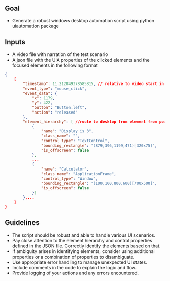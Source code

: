 ## Goal
- Generate a robust windows desktop automation script using python uiautomation package

## Inputs
- A video file with narration of the test scenario
- A json file with the UIA properties of the clicked elements and the focused elements in the following format
```json
{
    [
        "timestamp": 11.212849378585815, // relative to video start in seconds
        "event_type": "mouse_click",
        "event_data": {
            "x": 1179,
            "y": 422,
            "button": "Button.left",
            "action": "released"
        },
        "element_hierarchy": [ //route to desktop from element from point traversing its parents
            {
                "name": "Display is 3",
                "class_name": "",
                "control_type": "TextControl",
                "bounding_rectangle": "(879,396,1199,471)[320x75]",
                "is_offscreen": false
            },
            ...
            {
                "name": "Calculator",
                "class_name": "ApplicationFrame",
                "control_type": "Window",
                "bounding_rectangle": "(100,100,800,600)[700x500]",
                "is_offscreen": false
            }]
        },...
    ]
}
```

## Guidelines
- The script should be robust and able to handle various UI scenarios.
- Pay close attention to the element hierarchy and control properties defined in the JSON file. Correctly identify the elements based on that.
- If ambiguity arises in identifying elements, consider using additional properties or a combination of properties to disambiguate.
- Use appropriate error handling to manage unexpected UI states.
- Include comments in the code to explain the logic and flow.
- Provide logging of your actions and any errors encountered.
